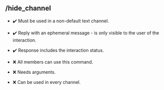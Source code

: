 ## /hide_channel

- :heavy_check_mark: Must be used in a non-default text channel.
- :heavy_check_mark: Reply with an ephemeral message - is only visible to the user of the interaction.
- :heavy_check_mark: Response includes the interaction status.

- :x: All members can use this command.
- :x: Needs arguments.
- :x: Can be used in every channel.